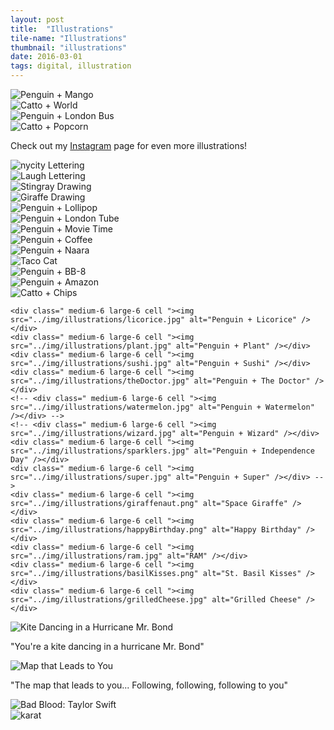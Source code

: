 ```yaml
---
layout: post
title:  "Illustrations"
tile-name: "Illustrations"
thumbnail: "illustrations"
date: 2016-03-01
tags: digital, illustration
---
```


<!--the process of the illustration sketch to rhino to illustrator-->
<div class="grid-x grid-padding-x grid-margin-y">
    <div class=" medium-6 large-6 cell "><img src="../img/illustrations/mango.jpg" alt="Penguin + Mango" /></div>
    <div class=" medium-6 large-6 cell "><img src="../img/illustrations/catworld.jpg" alt="Catto + World" /></div>
    <div class=" medium-6 large-6 cell "><img src="../img/illustrations/bus.png" alt="Penguin + London Bus" /></div>
    <div class=" medium-6 large-6 cell "><img src="../img/illustrations/popcorncat.gif" alt="Catto + Popcorn" /></div>
</div>

<p class="post-callout">Check out my <a target="_blank" href="https://instagram.com/naher94">Instagram</a> page for even more illustrations!</p>

<div class="grid-x grid-padding-x grid-margin-y">
    <div class=" medium-6 large-6 cell "><img src="../img/illustrations/nycity.gif" alt="nycity Lettering" /></div>
    <div class=" medium-6 large-6 cell "><img src="../img/illustrations/laugh.gif" alt="Laugh Lettering" /></div>
    <div class=" medium-6 large-6 cell "><img src="../img/illustrations/stingray.gif" alt="Stingray Drawing" /></div>
    <div class=" medium-6 large-6 cell "><img src="../img/illustrations/giraffe.png" alt="Giraffe Drawing" /></div>
    <div class=" medium-6 large-6 cell "><img src="../img/illustrations/lollipop.jpg" alt="Penguin + Lollipop" /></div>
    <div class=" medium-6 large-6 cell "><img src="../img/illustrations/tube.png" alt="Penguin + London Tube" /></div>
    <div class=" medium-6 large-6 cell "><img src="../img/illustrations/movieTime.jpg" alt="Penguin + Movie Time" /></div>
    <div class=" medium-6 large-6 cell "><img src="../img/illustrations/coffee.png" alt="Penguin + Coffee" /></div>
    <!-- <div class=" medium-6 large-6 cell "><img src="../img/illustrations/tennis.jpg" alt="Penguin + Tennis" /></div> -->
    <div class=" medium-6 large-6 cell "><img src="../img/illustrations/penguinNaara.png" alt="Penguin + Naara" /></div>
    <div class=" medium-6 large-6 cell "><img src="../img/illustrations/tacocat.jpg" alt="Taco Cat" /></div>
    <!-- <div class=" medium-6 large-6 cell "><img src="../img/illustrations/newYear2016.png" alt="Penguin + New Year" /></div> -->
    <div class=" medium-6 large-6 cell "><img src="../img/illustrations/bb8.png" alt="Penguin + BB-8" /></div>
    <div class=" medium-6 large-6 cell "><img src="../img/illustrations/amazon.jpg" alt="Penguin + Amazon" /></div>
    <div class=" medium-6 large-6 cell "><img src="../img/illustrations/chipscat.gif" alt="Catto + Chips" /></div>

    <div class=" medium-6 large-6 cell "><img src="../img/illustrations/licorice.jpg" alt="Penguin + Licorice" /></div>
    <div class=" medium-6 large-6 cell "><img src="../img/illustrations/plant.jpg" alt="Penguin + Plant" /></div>
    <div class=" medium-6 large-6 cell "><img src="../img/illustrations/sushi.jpg" alt="Penguin + Sushi" /></div>
    <div class=" medium-6 large-6 cell "><img src="../img/illustrations/theDoctor.jpg" alt="Penguin + The Doctor" /></div>
    <!-- <div class=" medium-6 large-6 cell "><img src="../img/illustrations/watermelon.jpg" alt="Penguin + Watermelon" /></div> -->
    <!-- <div class=" medium-6 large-6 cell "><img src="../img/illustrations/wizard.jpg" alt="Penguin + Wizard" /></div>
    <div class=" medium-6 large-6 cell "><img src="../img/illustrations/sparklers.jpg" alt="Penguin + Independence Day" /></div>
    <div class=" medium-6 large-6 cell "><img src="../img/illustrations/super.jpg" alt="Penguin + Super" /></div> -->
    <div class=" medium-6 large-6 cell "><img src="../img/illustrations/giraffenaut.png" alt="Space Giraffe" /></div>
    <div class=" medium-6 large-6 cell "><img src="../img/illustrations/happyBirthday.png" alt="Happy Birthday" /></div>
    <div class=" medium-6 large-6 cell "><img src="../img/illustrations/ram.jpg" alt="RAM" /></div>
    <div class=" medium-6 large-6 cell "><img src="../img/illustrations/basilKisses.png" alt="St. Basil Kisses" /></div>
    <div class=" medium-6 large-6 cell "><img src="../img/illustrations/grilledCheese.jpg" alt="Grilled Cheese" /></div>
</div>
<div class="grid-x grid-padding-x grid-margin-y">
    <div class=" medium-6 large-6 cell">
      <img src="../img/illustrations/kiteMrBond.png" alt="Kite Dancing in a Hurricane Mr. Bond" />
    </div>
    <div class=" medium-6 large-6 cell">
      <p class="post-callout">"You're a kite dancing in a hurricane Mr. Bond"</p>
    </div>
</div>
<div class="grid-x grid-padding-x grid-margin-y">
    <div class="medium-6 large-6 cell image-container">
      <img src="../img/illustrations/followingFollowing.jpg" alt="Map that Leads to You" />
    </div>
    <div class="medium-6 large-6 cell">
      <p class="post-callout">"The map that leads to you... Following, following, following to you"</p>
    </div>
</div>
<div class="grid-x grid-padding-x grid-margin-y">
    <div class="medium-6 large-6 cell"><img src="../img/illustrations/badBlood.jpg" alt="Bad Blood: Taylor Swift" /></div>
    <div class="medium-6 large-6 cell"><img src="../img/illustrations/karat.png" alt="karat" /></div>
    <!-- <div class=" large-6 cell "><img src="../img/illustrations/BB8Stylize.png" alt="BB8 Stylize" /></div> -->
</div>
